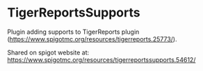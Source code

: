 # TigerReportsSupports
Plugin adding supports to TigerReports plugin (https://www.spigotmc.org/resources/tigerreports.25773/).

Shared on spigot website at: https://www.spigotmc.org/resources/tigerreportssupports.54612/
